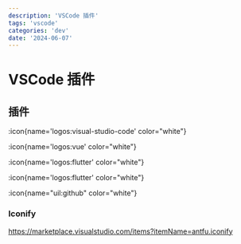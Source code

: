 ```yaml
---
description: 'VSCode 插件'
tags: 'vscode'
categories: 'dev'
date: '2024-06-07'
---
```


# VSCode 插件

## 插件

:icon{name='logos:visual-studio-code' color="white"}


:icon{name='logos:vue' color="white"}

:icon{name='logos:flutter' color="white"}

:icon{name='logos:flutter' color="white"}

:icon{name="uil:github" color="white"}

### Iconify

https://marketplace.visualstudio.com/items?itemName=antfu.iconify
